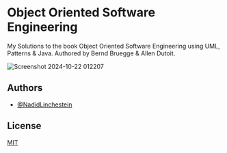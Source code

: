 # Object Oriented Software Engineering

My Solutions to the book Object Oriented Software Engineering using UML, Patterns & Java. Authored by Bernd Bruegge & Allen Dutoit.

![Screenshot 2024-10-22 012207](https://github.com/user-attachments/assets/6f5ec64c-ad33-44c9-8bb5-858f99a4e5e4)

## Authors

- [@NadidLinchestein](https://github.com/NadidLinchestein)

## License

[MIT](https://choosealicense.com/licenses/mit/)
